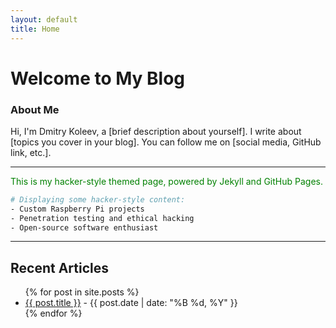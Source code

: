 ```yaml
---
layout: default
title: Home
---
```

# Welcome to My Blog

### About Me
Hi, I'm Dmitry Koleev, a [brief description about yourself]. I write about [topics you cover in your blog]. You can follow me on [social media, GitHub link, etc.].

---

<p style="color:green;">
  This is my hacker-style themed page, powered by Jekyll and GitHub Pages.
</p>

```sh
# Displaying some hacker-style content:
- Custom Raspberry Pi projects
- Penetration testing and ethical hacking
- Open-source software enthusiast
```

---

## Recent Articles

<ul>
  {% for post in site.posts %}
    <li>
      <a href="{{ post.url }}">{{ post.title }}</a> - {{ post.date | date: "%B %d, %Y" }}
    </li>
  {% endfor %}
</ul>
